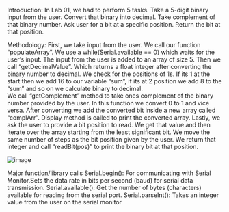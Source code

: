 Introduction:
In Lab 01, we had to perform 5 tasks. Take a 5-digit binary input from the user. Convert that binary into decimal. Take complement of that binary number. Ask user for a bit at a specific position. Return the bit at that position.

Methodology:
First, we take input from the user. We call our function “populateArray”. We use a while(Serial.available == 0) which waits for the user’s input. The input from the user is added to an array of size 5. 
Then we call “getDecimalValue”. Which returns a float integer after converting the binary number to decimal. We check for the positions of 1s. If its 1 at the start then we add 16 to our variable “sum”, if its at 2 position we add 8 to the “sum” and so on we calculate binary to decimal.  
We call “getComplement” method to take ones complement of the binary number provided by the user. In this function we convert 0 to 1 and vice versa. After converting we add the converted bit inside a new array called “complArr”. Display method is called to print the converted array. 
Lastly, we ask the user to provide a bit position to read. We get that value and then iterate over the array starting from the least significant bit. We move the same number of steps as the bit position given by the user. We return that integer and call “readBit(pos)” to print the binary bit at that position. 


![image](https://user-images.githubusercontent.com/99934126/200685921-8b6e627f-1899-4208-bf42-a314a98015ed.png)


Major function/library calls
Serial.begin(): For communicating with Serial Monitor.Sets the data rate in bits per second (baud) for serial data transmission.
Serial.available(): Get the number of bytes (characters) available for reading from the serial port. 
Serial.parseInt(): Takes an integer value from the user on the serial monitor
